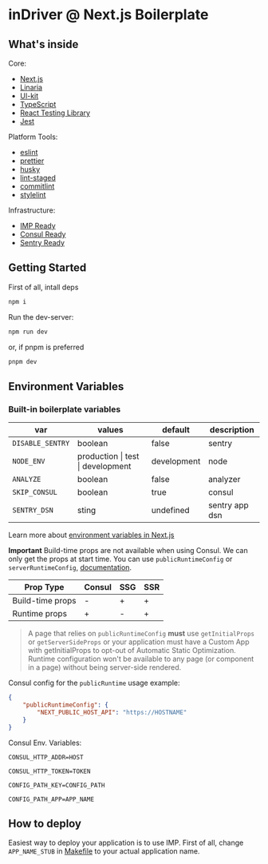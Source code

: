 # inDriver @ Next.js Boilerplate

## What's inside

Core:

-   [Next.js](https://nextjs.org/)
-   [Linaria](https://linaria.dev/)
-   [UI-kit](http://frontend-web-ui.stage.k8s.test.idmp.tech/)
-   [TypeScript](https://www.typescriptlang.org/)
-   [React Testing Library](https://testing-library.com/docs/react-testing-library/intro)
-   [Jest](https://jestjs.io/)

Platform Tools:

-   [eslint](https://eslint.org/)
-   [prettier](https://prettier.io/)
-   [husky](https://github.com/typicode/husky)
-   [lint-staged](https://github.com/okonet/lint-staged)
-   [commitlint](https://commitlint.js.org/#/)
-   [stylelint](https://stylelint.io/)

Infrastructure:

-   [IMP Ready](http://imp-console.k8s.test.idmp.tech)
-   [Consul Ready](https://consul.test.idmp.tech/ui/ixc-dc/services)
-   [Sentry Ready](https://docs.sentry.io)

## Getting Started

First of all, intall deps

```sh
npm i
```

Run the dev-server:

```sh
npm run dev
```

or, if pnpm is preferred

```sh
pnpm dev
```

## Environment Variables

### Built-in boilerplate variables

| var              | values                            | default     | description    |
| ---------------- | --------------------------------- | ----------- | -------------- |
| `DISABLE_SENTRY` | boolean                           | false       | sentry         |
| `NODE_ENV`       | production \| test \| development | development | node           |
| `ANALYZE`        | boolean                           | false       | analyzer       |
| `SKIP_CONSUL`    | boolean                           | true        | consul         |
| `SENTRY_DSN`     | sting                             | undefined   | sentry app dsn |

Learn more about [environment variables in Next.js](https://nextjs.org/docs/basic-features/environment-variables)

**Important** Build-time props are not available when using Consul. We can only get the props at start time. You can use `publicRuntimeConfig` or `serverRuntimeConfig`, [documentation](https://nextjs.org/docs/api-reference/next.config.js/runtime-configuration).

| Prop Type        | Consul | SSG | SSR |
| ---------------- | ------ | --- | --- |
| Build-time props | -      | +   | +   |
| Runtime props    | +      | -   | +   |

> A page that relies on `publicRuntimeConfig` **must** use `getInitialProps` or `getServerSideProps` or your application must have a Custom App with getInitialProps to opt-out of Automatic Static Optimization. Runtime configuration won't be available to any page (or component in a page) without being server-side rendered.

Consul config for the `publicRuntime` usage example:

```json
{
    "publicRuntimeConfig": {
        "NEXT_PUBLIC_HOST_API": "https://HOSTNAME"
    }
}
```



Consul Env. Variables:

`CONSUL_HTTP_ADDR=HOST`

`CONSUL_HTTP_TOKEN=TOKEN`

`CONFIG_PATH_KEY=CONFIG_PATH`

`CONFIG_PATH_APP=APP_NAME`

## How to deploy

Easiest way to deploy your application is to use IMP. First of all, change `APP_NAME_STUB` in [Makefile](./Makefile) to your actual application name.
